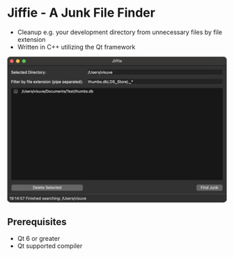 # Jiffie - A Junk File Finder

- Cleanup e.g. your development directory from unnecessary files by file extension
- Written in C++ utilizing the Qt framework

![screenshot](https://raw.githubusercontent.com/visuve/Jiffie/master/Screenshot.png)

## Prerequisites

- Qt 6 or greater
- Qt supported compiler
